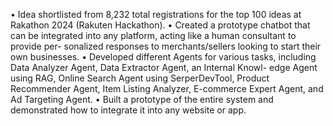 • Idea shortlisted from 8,232 total registrations for the top 100 ideas at Rakathon 2024 (Rakuten Hackathon).
• Created a prototype chatbot that can be integrated into any platform, acting like a human consultant to provide per-
sonalized responses to merchants/sellers looking to start their own businesses.
• Developed different Agents for various tasks, including Data Analyzer Agent, Data Extractor Agent, an Internal Knowl-
edge Agent using RAG, Online Search Agent using SerperDevTool, Product Recommender Agent, Item Listing Analyzer,
E-commerce Expert Agent, and Ad Targeting Agent.
• Built a prototype of the entire system and demonstrated how to integrate it into any website or app.

